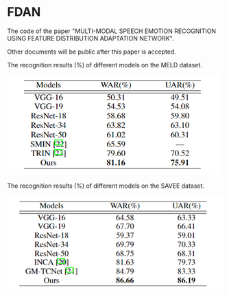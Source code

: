 # FDAN
The code of the paper "MULTI-MODAL SPEECH EMOTION RECOGNITION USING FEATURE DISTRIBUTION ADAPTATION NETWORK".

Other documents will be public after this paper is accepted.

The recognition results (%) of different models on the MELD dataset.

![TEXT](https://github.com/shaokai1209/shaokai1209/blob/main/ICASSP%202023%20MELD.png)

The recognition results (%) of different models on the SAVEE dataset.

![TEXT](https://github.com/shaokai1209/shaokai1209/blob/main/ICASSP%202023%20SAVEE.png)

